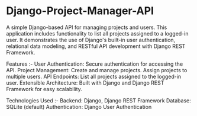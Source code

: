 # Django-Project-Manager-API
A simple Django-based API for managing projects and users. This application includes functionality to list all projects assigned to a logged-in user. It demonstrates the use of Django's built-in user authentication, relational data modeling, and RESTful API development with Django REST Framework.

Features :-
User Authentication: Secure authentication for accessing the API.
Project Management:
Create and manage projects.
Assign projects to multiple users.
API Endpoints:
List all projects assigned to the logged-in user.
Extensible Architecture: Built with Django and Django REST Framework for easy scalability.

Technologies Used :-
Backend: Django, Django REST Framework
Database: SQLite (default)
Authentication: Django User Authentication
